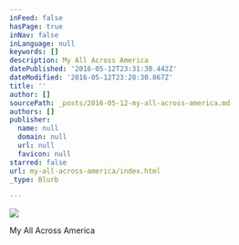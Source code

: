 ```yaml
---
inFeed: false
hasPage: true
inNav: false
inLanguage: null
keywords: []
description: My All Across America
datePublished: '2016-05-12T23:31:30.442Z'
dateModified: '2016-05-12T23:28:30.867Z'
title: ''
author: []
sourcePath: _posts/2016-05-12-my-all-across-america.md
authors: []
publisher:
  name: null
  domain: null
  url: null
  favicon: null
starred: false
url: my-all-across-america/index.html
_type: Blurb

---
```

![](https://the-grid-user-content.s3-us-west-2.amazonaws.com/a1b08e19-d2aa-48e7-8417-31c0b28bd39e.jpg)

My All Across America